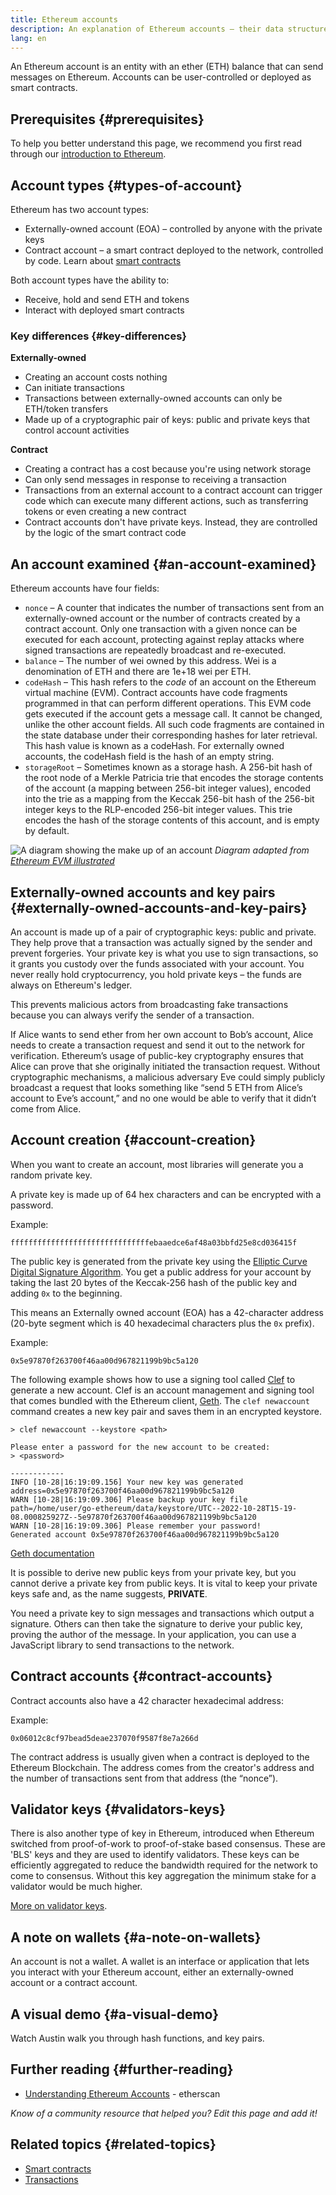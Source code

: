 ```yaml
---
title: Ethereum accounts
description: An explanation of Ethereum accounts – their data structures and their relationship with key pair cryptography.
lang: en
---
```


An Ethereum account is an entity with an ether (ETH) balance that can send messages on Ethereum. Accounts can be user-controlled or deployed as smart contracts.

## Prerequisites {#prerequisites}

To help you better understand this page, we recommend you first read through our [introduction to Ethereum](/developers/docs/intro-to-ethereum/).

## Account types {#types-of-account}

Ethereum has two account types:

- Externally-owned account (EOA) – controlled by anyone with the private keys
- Contract account – a smart contract deployed to the network, controlled by code. Learn about [smart contracts](/developers/docs/smart-contracts/)

Both account types have the ability to:

- Receive, hold and send ETH and tokens
- Interact with deployed smart contracts

### Key differences {#key-differences}

**Externally-owned**

- Creating an account costs nothing
- Can initiate transactions
- Transactions between externally-owned accounts can only be ETH/token transfers
- Made up of a cryptographic pair of keys: public and private keys that control account activities

**Contract**

- Creating a contract has a cost because you're using network storage
- Can only send messages in response to receiving a transaction
- Transactions from an external account to a contract account can trigger code which can execute many different actions, such as transferring tokens or even creating a new contract
- Contract accounts don't have private keys. Instead, they are controlled by the logic of the smart contract code

## An account examined {#an-account-examined}

Ethereum accounts have four fields:

- `nonce` – A counter that indicates the number of transactions sent from an externally-owned account or the number of contracts created by a contract account. Only one transaction with a given nonce can be executed for each account, protecting against replay attacks where signed transactions are repeatedly broadcast and re-executed.
- `balance` – The number of wei owned by this address. Wei is a denomination of ETH and there are 1e+18 wei per ETH.
- `codeHash` – This hash refers to the _code_ of an account on the Ethereum virtual machine (EVM). Contract accounts have code fragments programmed in that can perform different operations. This EVM code gets executed if the account gets a message call. It cannot be changed, unlike the other account fields. All such code fragments are contained in the state database under their corresponding hashes for later retrieval. This hash value is known as a codeHash. For externally owned accounts, the codeHash field is the hash of an empty string.
- `storageRoot` – Sometimes known as a storage hash. A 256-bit hash of the root node of a Merkle Patricia trie that encodes the storage contents of the account (a mapping between 256-bit integer values), encoded into the trie as a mapping from the Keccak 256-bit hash of the 256-bit integer keys to the RLP-encoded 256-bit integer values. This trie encodes the hash of the storage contents of this account, and is empty by default.

![A diagram showing the make up of an account](./accounts.png)
_Diagram adapted from [Ethereum EVM illustrated](https://takenobu-hs.github.io/downloads/ethereum_evm_illustrated.pdf)_

## Externally-owned accounts and key pairs {#externally-owned-accounts-and-key-pairs}

An account is made up of a pair of cryptographic keys: public and private. They help prove that a transaction was actually signed by the sender and prevent forgeries. Your private key is what you use to sign transactions, so it grants you custody over the funds associated with your account. You never really hold cryptocurrency, you hold private keys – the funds are always on Ethereum's ledger.

This prevents malicious actors from broadcasting fake transactions because you can always verify the sender of a transaction.

If Alice wants to send ether from her own account to Bob’s account, Alice needs to create a transaction request and send it out to the network for verification. Ethereum’s usage of public-key cryptography ensures that Alice can prove that she originally initiated the transaction request. Without cryptographic mechanisms, a malicious adversary Eve could simply publicly broadcast a request that looks something like “send 5 ETH from Alice’s account to Eve’s account,” and no one would be able to verify that it didn’t come from Alice.

## Account creation {#account-creation}

When you want to create an account, most libraries will generate you a random private key.

A private key is made up of 64 hex characters and can be encrypted with a password.

Example:

`fffffffffffffffffffffffffffffffebaaedce6af48a03bbfd25e8cd036415f`

The public key is generated from the private key using the [Elliptic Curve Digital Signature Algorithm](https://wikipedia.org/wiki/Elliptic_Curve_Digital_Signature_Algorithm). You get a public address for your account by taking the last 20 bytes of the Keccak-256 hash of the public key and adding `0x` to the beginning.

This means an Externally owned account (EOA) has a 42-character address (20-byte segment which is 40 hexadecimal characters plus the `0x` prefix).

Example:

`0x5e97870f263700f46aa00d967821199b9bc5a120`

The following example shows how to use a signing tool called [Clef](https://geth.ethereum.org/docs/tools/clef/introduction) to generate a new account. Clef is an account management and signing tool that comes bundled with the Ethereum client, [Geth](https://geth.ethereum.org). The `clef newaccount` command creates a new key pair and saves them in an encrypted keystore.

```
> clef newaccount --keystore <path>

Please enter a password for the new account to be created:
> <password>

------------
INFO [10-28|16:19:09.156] Your new key was generated       address=0x5e97870f263700f46aa00d967821199b9bc5a120
WARN [10-28|16:19:09.306] Please backup your key file      path=/home/user/go-ethereum/data/keystore/UTC--2022-10-28T15-19-08.000825927Z--5e97870f263700f46aa00d967821199b9bc5a120
WARN [10-28|16:19:09.306] Please remember your password!
Generated account 0x5e97870f263700f46aa00d967821199b9bc5a120
```

[Geth documentation](https://geth.ethereum.org/docs)

It is possible to derive new public keys from your private key, but you cannot derive a private key from public keys. It is vital to keep your private keys safe and, as the name suggests, **PRIVATE**.

You need a private key to sign messages and transactions which output a signature. Others can then take the signature to derive your public key, proving the author of the message. In your application, you can use a JavaScript library to send transactions to the network.

## Contract accounts {#contract-accounts}

Contract accounts also have a 42 character hexadecimal address:

Example:

`0x06012c8cf97bead5deae237070f9587f8e7a266d`

The contract address is usually given when a contract is deployed to the Ethereum Blockchain. The address comes from the creator's address and the number of transactions sent from that address (the “nonce”).

## Validator keys {#validators-keys}

There is also another type of key in Ethereum, introduced when Ethereum switched from proof-of-work to proof-of-stake based consensus. These are 'BLS' keys and they are used to identify validators. These keys can be efficiently aggregated to reduce the bandwidth required for the network to come to consensus. Without this key aggregation the minimum stake for a validator would be much higher.

[More on validator keys](/developers/docs/consensus-mechanisms/pos/keys/).

## A note on wallets {#a-note-on-wallets}

An account is not a wallet. A wallet is an interface or application that lets you interact with your Ethereum account, either an externally-owned account or a contract account.

## A visual demo {#a-visual-demo}

Watch Austin walk you through hash functions, and key pairs.

<YouTube id="QJ010l-pBpE" />

<YouTube id="9LtBDy67Tho" />

## Further reading {#further-reading}

- [Understanding Ethereum Accounts](https://info.etherscan.com/understanding-ethereum-accounts/) - etherscan

_Know of a community resource that helped you? Edit this page and add it!_

## Related topics {#related-topics}

- [Smart contracts](/developers/docs/smart-contracts/)
- [Transactions](/developers/docs/transactions/)
